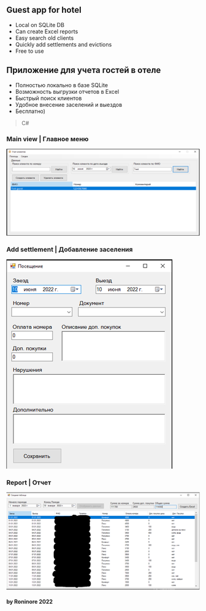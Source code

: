 ## Guest app for hotel
- Local on SQLite DB
- Can create Excel reports 
- Easy search old clients
- Quickly add settlements and evictions
- Free to use


## Приложение для учета гостей в отеле
- Полностью локально в базе SQLite
- Возможность выгрузки отчетов в Excel
- Быстрый поиск клиентов
- Удобное внесение заселений и выездов
- Бесплатно)

> C#

### Main view | Главное меню
![main view](examples/main.png)

### Add settlement | Добавление заселения
![add settlement](examples/guest_in.png)

### Report | Отчет
![report](examples/total.png)


#### by Roninore 2022